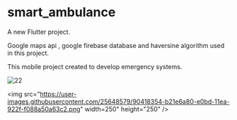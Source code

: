 # smart_ambulance

A new Flutter project.

Google maps api , google firebase database and haversine algorithm  used in this project.

This mobile project created to develop emergency systems.

![22](https://user-images.githubusercontent.com/25648579/90418354-b21e6a80-e0bd-11ea-922f-f088a50a63c2.png)

<img src="https://user-images.githubusercontent.com/25648579/90418354-b21e6a80-e0bd-11ea-922f-f088a50a63c2.png" width=250" height="250" />

